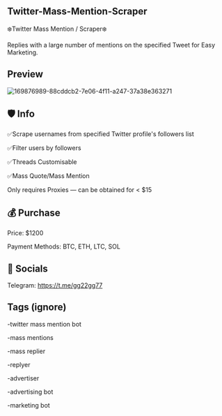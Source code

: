 ## Twitter-Mass-Mention-Scraper
❄️Twitter Mass Mention / Scraper❄️


Replies with a large number of mentions on the specified Tweet for Easy Marketing.

## Preview

![169876989-88cddcb2-7e06-4f11-a247-37a38e363271](https://user-images.githubusercontent.com/115935416/202989240-02b5e9a0-11b7-41ea-8944-e2bb11d39308.png)



## 🛡️ Info

✅Scrape usernames from specified Twitter profile's followers list

✅Filter users by followers

✅Threads Customisable

✅Mass Quote/Mass Mention

Only requires Proxies — can be obtained for < $15



## 💰 Purchase

Price: $1200

Payment Methods: BTC, ETH, LTC, SOL



## 🐧 Socials
Telegram: https://t.me/gg22gg77

## Tags (ignore)

-twitter mass mention bot

-mass mentions

-mass replier

-replyer

-advertiser

-advertising bot

-marketing bot
